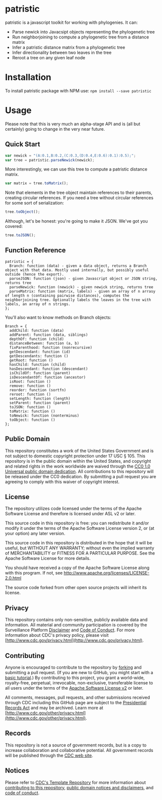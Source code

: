 # patristic

patristic is a javascript toolkit for working with phylogenies. It can:

* Parse newick into Javacsipt objects representing the phylogenetic tree
* Run neighborjoining to compute a phylogenetic tree from a distance matrix
* Infer a patristic distance matrix from a phylogenetic tree
* Infer directionality between two leaves in the tree
* Reroot a tree on any given leaf node

# Installation

To install patristic package with NPM use: `npm install --save patristic`

# Usage

Please note that this is very much an alpha-stage API and is (all but certainly)
going to change in the very near future.

## Quick Start

```javascript
var newick = "(A:0.1,B:0.2,(C:0.3,(D:0.4,E:0.6):0.1):0.5);";
var tree = patristic.parseNewick(newick);
```

More interestingly, we can use this tree to compute a patristic distance matrix.

```javascript
var matrix = tree.toMatrix();
```

Note that elements in the tree object maintain references to their parents,
creating circular references. If you need a tree without circular references for
some sort of serialization:

```javascript
tree.toObject();
```

Although, let's be honest: you're going to make it JSON. We've got you covered:

```javascript
tree.toJSON();
```

## Function Reference

```
patristic = {
  Branch: function (data) - given a data object, returns a Branch object with that data. Mostly used internally, but possibly useful outside (hence the export).
  parseJSON: function (json) - given Javascript object or JSON string, returns tree
  parseNewick: function (newick) - given newick string, returns tree
  parseMatrix: function (matrix, labels) - given an array of n arrasy of length n (containing pairwise distances), computes the neighborjoining tree. Optionally labels the leaves in the tree with labels, an array of n strings.
};
```

You'll also want to know methods on Branch objects:

```
Branch = {
  addChild: function (data)
  addParent: function (data, siblings)
  depthOf: function (child)
  distanceBetween: function (a, b)
  fixParenthood: function (nonrecursive)
  getDescendant: function (id)
  getDescendants: function ()
  getRoot: function ()
  hasChild: function (child)
  hasDescendant: function (descendant)
  isChildOf: function (parent)
  isDescendantOf: function (ancestor)
  isRoot: function ()
  remove: function ()
  reorder: function (sortfn)
  reroot: function ()
  setLength: function (length)
  setParent: function (parent)
  toJSON: function ()
  toMatrix: function ()
  toNewick: function (nonterminus)
  toObject: function ()
};
```

## Public Domain
This repository constitutes a work of the United States Government and is not
subject to domestic copyright protection under 17 USC § 105. This repository is in
the public domain within the United States, and copyright and related rights in
the work worldwide are waived through the [CC0 1.0 Universal public domain dedication](https://creativecommons.org/publicdomain/zero/1.0/).
All contributions to this repository will be released under the CC0 dedication. By
submitting a pull request you are agreeing to comply with this waiver of
copyright interest.

## License
The repository utilizes code licensed under the terms of the Apache Software
License and therefore is licensed under ASL v2 or later.

This source code in this repository is free: you can redistribute it and/or modify it under
the terms of the Apache Software License version 2, or (at your option) any
later version.

This source code in this repository is distributed in the hope that it will be useful, but WITHOUT ANY
WARRANTY; without even the implied warranty of MERCHANTABILITY or FITNESS FOR A
PARTICULAR PURPOSE. See the Apache Software License for more details.

You should have received a copy of the Apache Software License along with this
program. If not, see http://www.apache.org/licenses/LICENSE-2.0.html

The source code forked from other open source projects will inherit its license.

## Privacy
This repository contains only non-sensitive, publicly available data and
information. All material and community participation is covered by the
Surveillance Platform [Disclaimer](https://github.com/CDCgov/template/blob/master/DISCLAIMER.md)
and [Code of Conduct](https://github.com/CDCgov/template/blob/master/code-of-conduct.md).
For more information about CDC's privacy policy, please visit [http://www.cdc.gov/privacy.html](http://www.cdc.gov/privacy.html).

## Contributing
Anyone is encouraged to contribute to the repository by [forking](https://help.github.com/articles/fork-a-repo)
and submitting a pull request. (If you are new to GitHub, you might start with a
[basic tutorial](https://help.github.com/articles/set-up-git).) By contributing
to this project, you grant a world-wide, royalty-free, perpetual, irrevocable,
non-exclusive, transferable license to all users under the terms of the
[Apache Software License v2](http://www.apache.org/licenses/LICENSE-2.0.html) or
later.

All comments, messages, pull requests, and other submissions received through
CDC including this GitHub page are subject to the [Presidential Records Act](http://www.archives.gov/about/laws/presidential-records.html)
and may be archived. Learn more at [http://www.cdc.gov/other/privacy.html](http://www.cdc.gov/other/privacy.html).

## Records
This repository is not a source of government records, but is a copy to increase
collaboration and collaborative potential. All government records will be
published through the [CDC web site](http://www.cdc.gov).

## Notices
Please refer to [CDC's Template Repository](https://github.com/CDCgov/template)
for more information about [contributing to this repository](https://github.com/CDCgov/template/blob/master/CONTRIBUTING.md),
[public domain notices and disclaimers](https://github.com/CDCgov/template/blob/master/DISCLAIMER.md),
and [code of conduct](https://github.com/CDCgov/template/blob/master/code-of-conduct.md).
